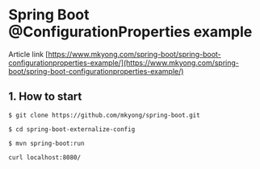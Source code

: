 # Spring Boot @ConfigurationProperties example

Article link 
[https://www.mkyong.com/spring-boot/spring-boot-configurationproperties-example/](https://www.mkyong.com/spring-boot/spring-boot-configurationproperties-example/)

## 1. How to start
```
$ git clone https://github.com/mkyong/spring-boot.git

$ cd spring-boot-externalize-config

$ mvn spring-boot:run

curl localhost:8080/
```